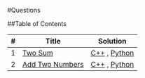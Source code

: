 #Questions

##Table of Contents

|  #  | Title           |  Solution       |
|-----|---------------- | --------------- |
1 | [Two Sum](https://leetcode.com/problems/two-sum/description/) | [C++](./Leetcode/1.%20Two%20Sum/Solution.java) , [Python](./Python/single-number.py)
2 | [Add Two Numbers](https://leetcode.com/problems/add-two-numbers/) | [C++](./Leetcode/2.%20Add%20Two%20Numbers/Solution.java) , [Python](./Python/single-number-ii.py)
